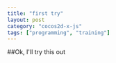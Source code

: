 ```yaml
---
title: "first try"
layout: post
category: "cocos2d-x-js"
tags: ["programming", "training"]
---
```


##Ok, I'll try this out
